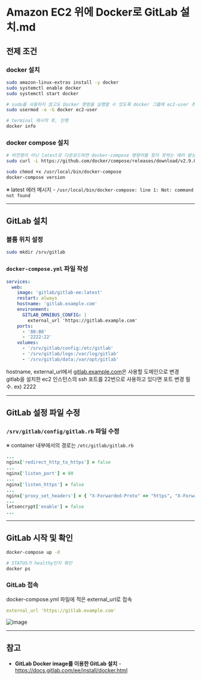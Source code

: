 # Amazon EC2 위에 Docker로 GitLab 설치.md

## 전제 조건
### docker 설치
```bash
sudo amazon-linux-extras install -y docker
sudo systemctl enable docker
sudo systemctl start docker

# sudo를 사용하지 않고도 Docker 명령을 실행할 수 있도록 docker 그룹에 ec2-user 추가
sudo usermod -a -G docker ec2-user

# terminal 재시작 후, 진행
docker info
```

### docker compose 설치
```bash
# 버전명이 아닌 latest로 다운로드하면 docker-compose 명령어를 찾지 못하는 에러 발생
sudo curl -L https://github.com/docker/compose/releases/download/v2.9.0/docker-compose-$(uname -s)-$(uname -m) -o /usr/local/bin/docker-compose

sudo chmod +x /usr/local/bin/docker-compose
docker-compose version

```
※ latest 에러 메시지 - `/usr/local/bin/docker-compose: line 1: Not: command not found`

<hr>

## GitLab 설치
### 볼륨 위치 설정
```bash
sudo mkdir /srv/gitlab
```

### `docker-compose.yml` 파일 작성
```yaml
services:
  web:
    image: 'gitlab/gitlab-ee:latest'
    restart: always
    hostname: 'gitlab.example.com'
    environment:
      GITLAB_OMNIBUS_CONFIG: |
        external_url 'https://gitlab.example.com'
    ports:
      - '80:80'
      - '2222:22'
    volumes:
      - '/srv/gitlab/config:/etc/gitlab'
      - '/srv/gitlab/logs:/var/log/gitlab'
      - '/srv/gitlab/data:/var/opt/gitlab'
```

hostname, external_url에서 [gitlab.example.com](http://gitlab.example.com)은 사용할 도메인으로 변경  
gitlab을 설치한 ec2 인스턴스의 ssh 포트를 22번으로 사용하고 있다면 포트 변경 필수. ex) 2222

<hr>

## GitLab 설정 파일 수정
### `/srv/gitlab/config/gitlab.rb` 파일 수정
※ container 내부에서의 경로는 `/etc/gitlab/gitlab.rb`

```ruby
...
nginx['redirect_http_to_https'] = false
...
nginx['listen_port'] = 80
...
nginx['listen_https'] = false
...
nginx['proxy_set_headers'] = { "X-Forwarded-Proto" => "https", "X-Forwarded-Ssl" => "on" }
...
letsencrypt['enable'] = false
...
```

<hr>

## GitLab 시작 및 확인
```bash
docker-compose up -d

# STATUS가 healthy인지 확인
docker ps
```

### GitLab 접속
docker-compose.yml 파일에 적은 external_url로 접속
```yaml
external_url 'https://gitlab.example.com'
```
![image](https://user-images.githubusercontent.com/46125158/182332529-701c321f-4669-4206-89e8-ede054317f03.png)

<hr>

## 참고
- **GitLab Docker image를 이용한 GitLab 설치** - https://docs.gitlab.com/ee/install/docker.html

